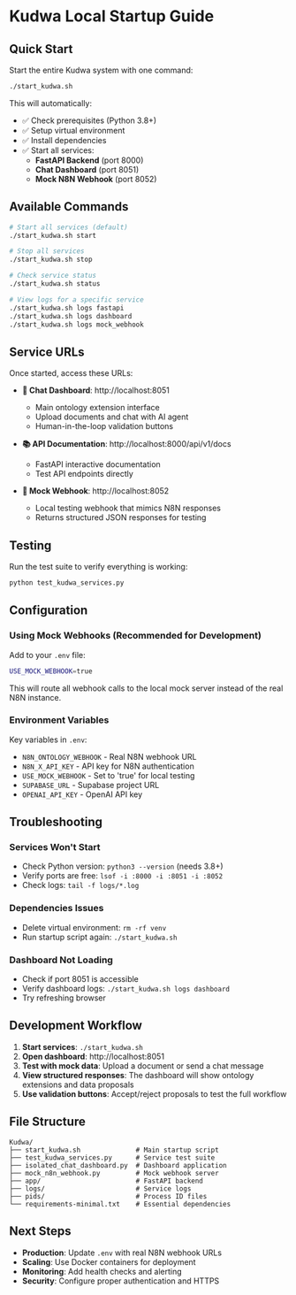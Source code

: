 # Kudwa Local Startup Guide

## Quick Start

Start the entire Kudwa system with one command:

```bash
./start_kudwa.sh
```

This will automatically:
- ✅ Check prerequisites (Python 3.8+)
- ✅ Setup virtual environment
- ✅ Install dependencies
- ✅ Start all services:
  - **FastAPI Backend** (port 8000)
  - **Chat Dashboard** (port 8051)
  - **Mock N8N Webhook** (port 8052)

## Available Commands

```bash
# Start all services (default)
./start_kudwa.sh start

# Stop all services
./start_kudwa.sh stop

# Check service status
./start_kudwa.sh status

# View logs for a specific service
./start_kudwa.sh logs fastapi
./start_kudwa.sh logs dashboard
./start_kudwa.sh logs mock_webhook
```

## Service URLs

Once started, access these URLs:

- **🧠 Chat Dashboard**: http://localhost:8051
  - Main ontology extension interface
  - Upload documents and chat with AI agent
  - Human-in-the-loop validation buttons

- **📚 API Documentation**: http://localhost:8000/api/v1/docs
  - FastAPI interactive documentation
  - Test API endpoints directly

- **🔧 Mock Webhook**: http://localhost:8052
  - Local testing webhook that mimics N8N responses
  - Returns structured JSON responses for testing

## Testing

Run the test suite to verify everything is working:

```bash
python test_kudwa_services.py
```

## Configuration

### Using Mock Webhooks (Recommended for Development)

Add to your `.env` file:
```bash
USE_MOCK_WEBHOOK=true
```

This will route all webhook calls to the local mock server instead of the real N8N instance.

### Environment Variables

Key variables in `.env`:
- `N8N_ONTOLOGY_WEBHOOK` - Real N8N webhook URL
- `N8N_X_API_KEY` - API key for N8N authentication
- `USE_MOCK_WEBHOOK` - Set to 'true' for local testing
- `SUPABASE_URL` - Supabase project URL
- `OPENAI_API_KEY` - OpenAI API key

## Troubleshooting

### Services Won't Start
- Check Python version: `python3 --version` (needs 3.8+)
- Verify ports are free: `lsof -i :8000 -i :8051 -i :8052`
- Check logs: `tail -f logs/*.log`

### Dependencies Issues
- Delete virtual environment: `rm -rf venv`
- Run startup script again: `./start_kudwa.sh`

### Dashboard Not Loading
- Check if port 8051 is accessible
- Verify dashboard logs: `./start_kudwa.sh logs dashboard`
- Try refreshing browser

## Development Workflow

1. **Start services**: `./start_kudwa.sh`
2. **Open dashboard**: http://localhost:8051
3. **Test with mock data**: Upload a document or send a chat message
4. **View structured responses**: The dashboard will show ontology extensions and data proposals
5. **Use validation buttons**: Accept/reject proposals to test the full workflow

## File Structure

```
Kudwa/
├── start_kudwa.sh              # Main startup script
├── test_kudwa_services.py      # Service test suite
├── isolated_chat_dashboard.py  # Dashboard application
├── mock_n8n_webhook.py         # Mock webhook server
├── app/                        # FastAPI backend
├── logs/                       # Service logs
├── pids/                       # Process ID files
└── requirements-minimal.txt    # Essential dependencies
```

## Next Steps

- **Production**: Update `.env` with real N8N webhook URLs
- **Scaling**: Use Docker containers for deployment
- **Monitoring**: Add health checks and alerting
- **Security**: Configure proper authentication and HTTPS
